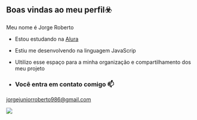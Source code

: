 ## Boas vindas ao meu perfil☣️

Meu nome é Jorge Roberto
  
- Estou estudando na [Alura](https://www.alura.com.br)
- Estiu me desenvolvendo na linguagem JavaScrip
- Ultilizo esse espaço para a minha organização e compartilhamento dos meu projeto

- ### Você entra em contato comigo 📫
  
jorgejuniorroberto986@gmail.com 


![](https://media1.tenor.com/m/WfB2PNMXY6AAAAAC/manchester-united-cristiano-ronaldo.gif)
